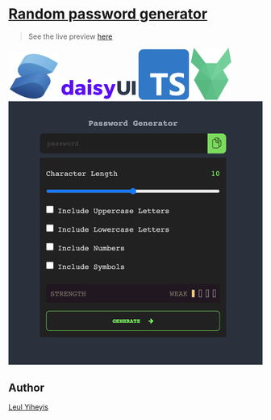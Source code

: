 # [Random password generator]()

> See the live preview [here]()

<img src="/images/solidjs-2.jpeg" width=100>
<img src="/images/daisyUI.svg" width=150>
<img src="/images/typescript-1.png" width=100>
<img src="/images/pouchdb-2.png" width=80>
<br />
<img src="/images/screenshot.png">

## Author

<a href="https://linkedin.com/in/leul-yiheyis-a165a394" target="blank">Leul Yiheyis</a>